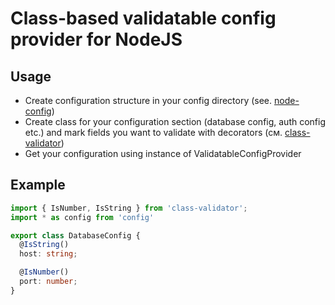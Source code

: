 # Class-based validatable config provider for NodeJS 

## Usage

* Create configuration structure in your config directory (see. [node-config](https://www.npmjs.com/package/config))
* Create class for your configuration section (database config, auth config etc.) and mark fields you want to validate with decorators (см. [class-validator](https://www.npmjs.com/package/class-validator))
* Get your configuration using instance of ValidatableConfigProvider

## Example

```ts
import { IsNumber, IsString } from 'class-validator';
import * as config from 'config'

export class DatabaseConfig {
  @IsString()
  host: string;

  @IsNumber()
  port: number;
}


```
